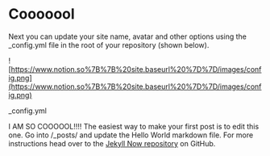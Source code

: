 # Cooooool

Next you can update your site name, avatar and other options using the _config.yml file in the root of your repository (shown below).

![https://www.notion.so%7B%7B%20site.baseurl%20%7D%7D/images/config.png](https://www.notion.so%7B%7B%20site.baseurl%20%7D%7D/images/config.png)

_config.yml

I AM SO COOOOOL!!!! The easiest way to make your first post is to edit this one. Go into /_posts/ and update the Hello World markdown file. For more instructions head over to the [Jekyll Now repository](https://github.com/barryclark/jekyll-now) on GitHub.